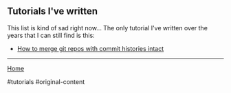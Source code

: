 ## Tutorials I've written

This list is kind of sad right now... The only tutorial I've written over the
years that I can still find is this:

- [How to merge git repos with commit histories intact](/tutorials/combining-git-repos.md)

---

[Home](/)

#tutorials #original-content
